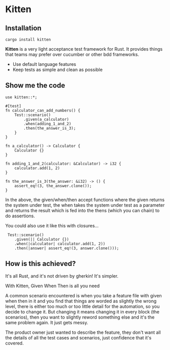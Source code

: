 # Kitten

## Installation
  `cargo install kitten`
 
**Kitten** is a very light acceptance test framework for Rust. It provides things that teams may prefer over cucumber or other bdd frameworks.

- Use default language features
- Keep tests as simple and clean as possible

## Show me the code

```
use kitten::*;

#[test]
fn calculator_can_add_numbers() {
    Test::scenario()
        .given(a_calculator)
        .when(adding_1_and_2)
        .then(the_answer_is_3);
    }
}

fn a_calculator() -> Calculator {
    Calculator {}
}

fn adding_1_and_2(calculator: &Calculator) -> i32 {
    calculator.add(1, 2)
}

fn the_answer_is_3(the_answer: &i32) -> () {
    assert_eq!(3, the_answer.clone());
}
```

In the above, the given/when/then accept functions where the given returns the system under test, the when takes the system under test as a parameter and returns the result which is fed into the thens (which you can chain) to do assertions.

You could also use it like this with closures...
```
 Test::scenario()
    .given(|| Calculator {})
    .when(|calculator| calculator.add(1, 2))
    .then(|answer| assert_eq!(3, answer.clone()));
```
## How is this achieved? 

It's all Rust, and it's not driven by gherkin! It's simpler. 

With Kitten, Given When Then is all you need

A common scenario encountered is when you take a feature file with given when then in it and you find that things are worded as slightly the wrong level, there is either too much or too little detail for the automation, so you decide to change it. But changing it means changing it in every block (the scenarios), then you want to slightly reword something else and it's the same problem again. It just gets messy.

The product owner just wanted to describe the feature, they don't want all the details of all the test cases and scenarios, just confidence that it's covered.
